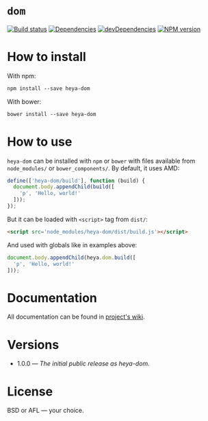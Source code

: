 # `dom`

[![Build status][travis-image]][travis-url]
[![Dependencies][deps-image]][deps-url]
[![devDependencies][dev-deps-image]][dev-deps-url]
[![NPM version][npm-image]][npm-url]

# How to install

With npm:

```txt
npm install --save heya-dom
```

With bower:

```txt
bower install --save heya-dom
```

# How to use

`heya-dom` can be installed with `npm` or `bower` with files available from `node_modules/` or `bower_components/`. By default, it uses AMD:

```js
define(['heya-dom/build'], function (build) {
  document.body.appendChild(build([
    'p', 'Hello, world!'
  ]));
});
```

But it can be loaded with `<script>` tag from `dist/`:

```html
<script src='node_modules/heya-dom/dist/build.js'></script>
```

And used with globals like in examples above:

```js
document.body.appendChild(heya.dom.build([
  'p', 'Hello, world!'
]));
```

# Documentation

All documentation can be found in [project's wiki](https://github.com/heya/dom/wiki).

# Versions

- 1.0.0 &mdash; *The initial public release as heya-dom.*

# License

BSD or AFL &mdash; your choice.


[npm-image]:      https://img.shields.io/npm/v/heya-dom.svg
[npm-url]:        https://npmjs.org/package/heya-dom
[deps-image]:     https://img.shields.io/david/heya/dom.svg
[deps-url]:       https://david-dm.org/heya/dom
[dev-deps-image]: https://img.shields.io/david/dev/heya/dom.svg
[dev-deps-url]:   https://david-dm.org/heya/dom#info=devDependencies
[travis-image]:   https://img.shields.io/travis/heya/dom.svg
[travis-url]:     https://travis-ci.org/heya/dom
